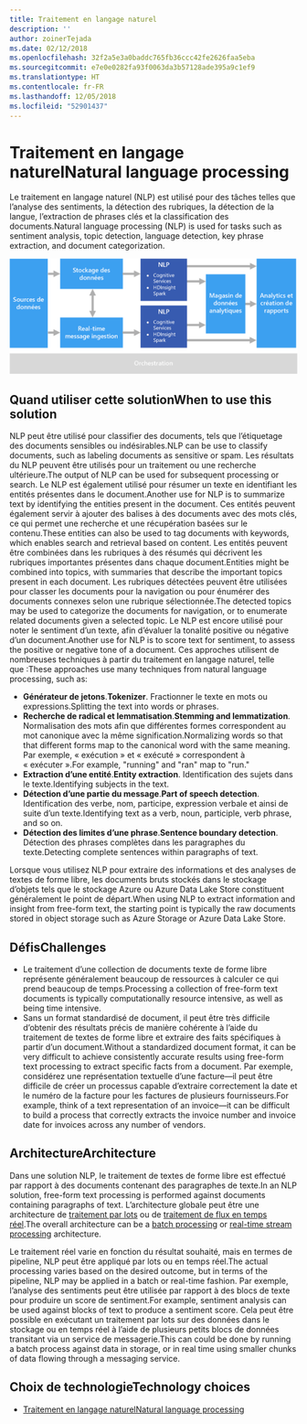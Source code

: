 ```yaml
---
title: Traitement en langage naturel
description: ''
author: zoinerTejada
ms.date: 02/12/2018
ms.openlocfilehash: 32f2a5e3a0baddc765fb36ccc42fe2626faa5eba
ms.sourcegitcommit: e7e0e0282fa93f0063da3b57128ade395a9c1ef9
ms.translationtype: HT
ms.contentlocale: fr-FR
ms.lasthandoff: 12/05/2018
ms.locfileid: "52901437"
---
```

# <a name="natural-language-processing"></a><span data-ttu-id="467ba-102">Traitement en langage naturel</span><span class="sxs-lookup"><span data-stu-id="467ba-102">Natural language processing</span></span>

<span data-ttu-id="467ba-103">Le traitement en langage naturel (NLP) est utilisé pour des tâches telles que l’analyse des sentiments, la détection des rubriques, la détection de la langue, l’extraction de phrases clés et la classification des documents.</span><span class="sxs-lookup"><span data-stu-id="467ba-103">Natural language processing (NLP) is used for tasks such as sentiment analysis, topic detection, language detection, key phrase extraction, and document categorization.</span></span>

![](./images/nlp-pipeline.png)

## <a name="when-to-use-this-solution"></a><span data-ttu-id="467ba-104">Quand utiliser cette solution</span><span class="sxs-lookup"><span data-stu-id="467ba-104">When to use this solution</span></span>

<span data-ttu-id="467ba-105">NLP peut être utilisé pour classifier des documents, tels que l’étiquetage des documents sensibles ou indésirables.</span><span class="sxs-lookup"><span data-stu-id="467ba-105">NLP can be use to classify documents, such as labeling documents as sensitive or spam.</span></span> <span data-ttu-id="467ba-106">Les résultats du NLP peuvent être utilisés pour un traitement ou une recherche ultérieure.</span><span class="sxs-lookup"><span data-stu-id="467ba-106">The output of NLP can be used for subsequent processing or search.</span></span> <span data-ttu-id="467ba-107">Le NLP est également utilisé pour résumer un texte en identifiant les entités présentes dans le document.</span><span class="sxs-lookup"><span data-stu-id="467ba-107">Another use for NLP is to summarize text by identifying the entities present in the document.</span></span> <span data-ttu-id="467ba-108">Ces entités peuvent également servir à ajouter des balises à des documents avec des mots clés, ce qui permet une recherche et une récupération basées sur le contenu.</span><span class="sxs-lookup"><span data-stu-id="467ba-108">These entities can also be used to tag documents with keywords, which enables search and retrieval based on content.</span></span> <span data-ttu-id="467ba-109">Les entités peuvent être combinées dans les rubriques à des résumés qui décrivent les rubriques importantes présentes dans chaque document.</span><span class="sxs-lookup"><span data-stu-id="467ba-109">Entities might be combined into topics, with summaries that describe the important topics present in each document.</span></span> <span data-ttu-id="467ba-110">Les rubriques détectées peuvent être utilisées pour classer les documents pour la navigation ou pour énumérer des documents connexes selon une rubrique sélectionnée.</span><span class="sxs-lookup"><span data-stu-id="467ba-110">The detected topics may be used to categorize the documents for navigation, or to enumerate related documents given a selected topic.</span></span> <span data-ttu-id="467ba-111">Le NLP est encore utilisé pour noter le sentiment d’un texte, afin d’évaluer la tonalité positive ou négative d’un document.</span><span class="sxs-lookup"><span data-stu-id="467ba-111">Another use for NLP is to score text for sentiment, to assess the positive or negative tone of a document.</span></span> <span data-ttu-id="467ba-112">Ces approches utilisent de nombreuses techniques à partir du traitement en langage naturel, telle que :</span><span class="sxs-lookup"><span data-stu-id="467ba-112">These approaches use many techniques from natural language processing, such as:</span></span> 

- <span data-ttu-id="467ba-113">**Générateur de jetons**.</span><span class="sxs-lookup"><span data-stu-id="467ba-113">**Tokenizer**.</span></span> <span data-ttu-id="467ba-114">Fractionner le texte en mots ou expressions.</span><span class="sxs-lookup"><span data-stu-id="467ba-114">Splitting the text into words or phrases.</span></span>
- <span data-ttu-id="467ba-115">**Recherche de radical et lemmatisation**.</span><span class="sxs-lookup"><span data-stu-id="467ba-115">**Stemming and lemmatization**.</span></span> <span data-ttu-id="467ba-116">Normalisation des mots afin que différentes formes correspondent au mot canonique avec la même signification.</span><span class="sxs-lookup"><span data-stu-id="467ba-116">Normalizing words so that that different forms map to the canonical word with the same meaning.</span></span> <span data-ttu-id="467ba-117">Par exemple, « exécution » et « exécuté » correspondent à « exécuter ».</span><span class="sxs-lookup"><span data-stu-id="467ba-117">For example, "running" and "ran" map to "run."</span></span> 
- <span data-ttu-id="467ba-118">**Extraction d’une entité**.</span><span class="sxs-lookup"><span data-stu-id="467ba-118">**Entity extraction**.</span></span> <span data-ttu-id="467ba-119">Identification des sujets dans le texte.</span><span class="sxs-lookup"><span data-stu-id="467ba-119">Identifying subjects in the text.</span></span>
- <span data-ttu-id="467ba-120">**Détection d’une partie du message**.</span><span class="sxs-lookup"><span data-stu-id="467ba-120">**Part of speech detection**.</span></span> <span data-ttu-id="467ba-121">Identification des verbe, nom, participe, expression verbale et ainsi de suite d’un texte.</span><span class="sxs-lookup"><span data-stu-id="467ba-121">Identifying text as a verb, noun, participle, verb phrase, and so on.</span></span>
- <span data-ttu-id="467ba-122">**Détection des limites d’une phrase**.</span><span class="sxs-lookup"><span data-stu-id="467ba-122">**Sentence boundary detection**.</span></span> <span data-ttu-id="467ba-123">Détection des phrases complètes dans les paragraphes du texte.</span><span class="sxs-lookup"><span data-stu-id="467ba-123">Detecting complete sentences within paragraphs of text.</span></span>

<span data-ttu-id="467ba-124">Lorsque vous utilisez NLP pour extraire des informations et des analyses de textes de forme libre, les documents bruts stockés dans le stockage d’objets tels que le stockage Azure ou Azure Data Lake Store constituent généralement le point de départ.</span><span class="sxs-lookup"><span data-stu-id="467ba-124">When using NLP to extract information and insight from free-form text, the starting point is typically the raw documents stored in object storage such as Azure Storage or Azure Data Lake Store.</span></span> 

## <a name="challenges"></a><span data-ttu-id="467ba-125">Défis</span><span class="sxs-lookup"><span data-stu-id="467ba-125">Challenges</span></span>

- <span data-ttu-id="467ba-126">Le traitement d’une collection de documents texte de forme libre représente généralement beaucoup de ressources à calculer ce qui prend beaucoup de temps.</span><span class="sxs-lookup"><span data-stu-id="467ba-126">Processing a collection of free-form text documents is typically computationally resource intensive, as well as being time intensive.</span></span>
- <span data-ttu-id="467ba-127">Sans un format standardisé de document, il peut être très difficile d’obtenir des résultats précis de manière cohérente à l’aide du traitement de textes de forme libre et extraire des faits spécifiques à partir d’un document.</span><span class="sxs-lookup"><span data-stu-id="467ba-127">Without a standardized document format, it can be very difficult to achieve consistently accurate results using free-form text processing to extract specific facts from a document.</span></span> <span data-ttu-id="467ba-128">Par exemple, considérez une représentation textuelle d’une facture&mdash;il peut être difficile de créer un processus capable d’extraire correctement la date et le numéro de la facture pour les factures de plusieurs fournisseurs.</span><span class="sxs-lookup"><span data-stu-id="467ba-128">For example, think of a text representation of an invoice&mdash;it can be difficult to build a process that correctly extracts the invoice number and invoice date for invoices across any number of vendors.</span></span>

## <a name="architecture"></a><span data-ttu-id="467ba-129">Architecture</span><span class="sxs-lookup"><span data-stu-id="467ba-129">Architecture</span></span>

<span data-ttu-id="467ba-130">Dans une solution NLP, le traitement de textes de forme libre est effectué par rapport à des documents contenant des paragraphes de texte.</span><span class="sxs-lookup"><span data-stu-id="467ba-130">In an NLP solution, free-form text processing is performed against documents containing paragraphs of text.</span></span> <span data-ttu-id="467ba-131">L’architecture globale peut être une architecture de [traitement par lots](../big-data/batch-processing.md) ou de [traitement de flux en temps réel](../big-data/real-time-processing.md).</span><span class="sxs-lookup"><span data-stu-id="467ba-131">The overall architecture can be a [batch processing](../big-data/batch-processing.md) or [real-time stream processing](../big-data/real-time-processing.md) architecture.</span></span>

<span data-ttu-id="467ba-132">Le traitement réel varie en fonction du résultat souhaité, mais en termes de pipeline, NLP peut être appliqué par lots ou en temps réel.</span><span class="sxs-lookup"><span data-stu-id="467ba-132">The actual processing varies based on the desired outcome, but in terms of the pipeline, NLP may be applied in a batch or real-time fashion.</span></span> <span data-ttu-id="467ba-133">Par exemple, l’analyse des sentiments peut être utilisée par rapport à des blocs de texte pour produire un score de sentiment.</span><span class="sxs-lookup"><span data-stu-id="467ba-133">For example, sentiment analysis can be used against blocks of text to produce a sentiment score.</span></span> <span data-ttu-id="467ba-134">Cela peut être possible en exécutant un traitement par lots sur des données dans le stockage ou en temps réel à l’aide de plusieurs petits blocs de données transitant via un service de messagerie.</span><span class="sxs-lookup"><span data-stu-id="467ba-134">This can could be done by running a batch process against data in storage, or in real time using smaller chunks of data flowing through a messaging service.</span></span>

## <a name="technology-choices"></a><span data-ttu-id="467ba-135">Choix de technologie</span><span class="sxs-lookup"><span data-stu-id="467ba-135">Technology choices</span></span>

- [<span data-ttu-id="467ba-136">Traitement en langage naturel</span><span class="sxs-lookup"><span data-stu-id="467ba-136">Natural language processing</span></span>](../technology-choices/natural-language-processing.md)